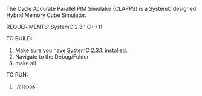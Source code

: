 The Cycle Accurate Parallel PIM Simulator (CLAPPS) is a SystemC designed Hybrid Memory Cube Simulator. 

REQUERIMENTS:
  SystemC 2.3.1
  C++11
  
TO BUILD:
  1) Make sure you have SystemC 2.3.1. installed.
  2) Navigate to the Debug/Folder
  3) make all
  
TO RUN:
  1) ./clapps 
